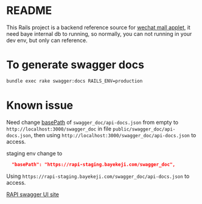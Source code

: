 # README

This Rails project is a backend reference source for [wechat mall applet](https://github.com/bayetech/wechat_mall_applet), it need baye internal db to running, so normally, you can not running in your dev env, but only can reference.

# To generate swagger docs

```bash
bundle exec rake swagger:docs RAILS_ENV=production
```

# Known issue

Need change [basePath](https://github.com/richhollis/swagger-docs/pull/144) of `swagger_doc/api-docs.json` from empty to `http://localhost:3000/swagger_doc` in file `public/swagger_doc/api-docs.json`, then using `http://localhost:3000/swagger_doc/api-docs.json` to access.

staging env change to 

```json
  "basePath": "https://rapi-staging.bayekeji.com/swagger_doc",
```

Using `https://rapi-staging.bayekeji.com/swagger_doc/api-docs.json` to access.

[RAPI swagger UI site](https://swagger-ui.bayekeji.com/?url=https://rapi-staging.bayekeji.com/swagger_doc/api-docs.json#!/products/Products_index)